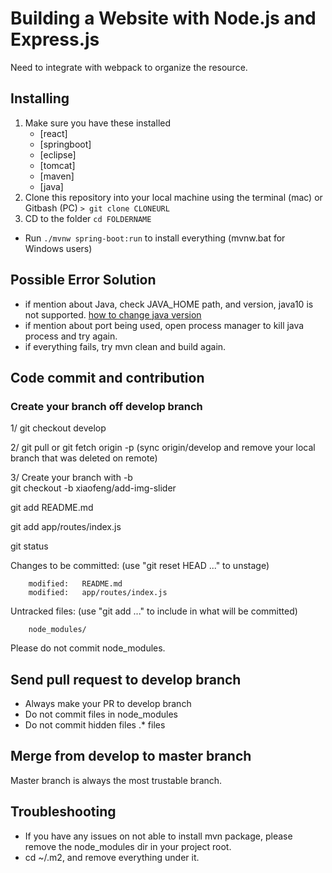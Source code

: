 # Building a Website with Node.js and Express.js
Need to integrate with webpack to organize the resource.

## Installing
1. Make sure you have these installed
	- [react]
	- [springboot]
	- [eclipse]
	- [tomcat]
    - [maven]
    - [java]
2. Clone this repository into your local machine using the terminal (mac) or Gitbash (PC) `> git clone CLONEURL`
3. CD to the folder `cd FOLDERNAME`
* Run `./mvnw spring-boot:run` to install everything (mvnw.bat for Windows users)


## Possible Error Solution

* if mention about Java, check JAVA_HOME path, and version, java10 is not supported. [how to change java version](https://stackoverflow.com/questions/21964709/how-to-set-or-change-the-default-java-jdk-version-on-os-x)
* if mention about port being used, open process manager to kill java process and try again. 
* if everything fails, try mvn clean and build again.


## Code commit and contribution

### Create your branch off develop branch

1/ git checkout develop <br>

2/ git pull or git fetch origin -p (sync origin/develop and remove your local branch that was deleted on remote) <br>

3/ Create your branch with -b <br>
git checkout -b xiaofeng/add-img-slider <br>


 git add README.md

 git add app/routes/index.js

 git status


Changes to be committed:
  (use "git reset HEAD <file>..." to unstage)

        modified:   README.md
        modified:   app/routes/index.js

Untracked files:
  (use "git add <file>..." to include in what will be committed)

        node_modules/

Please do not commit node_modules.


## Send pull request to develop branch

* Always make your PR to develop branch
* Do not commit files in node_modules
* Do not commit hidden files .* files
 
## Merge from develop to master branch
Master branch is always the most trustable branch.

## Troubleshooting

* If you have any issues on not able to install mvn package, please 
  remove the node_modules dir in your project root.
* cd ~/.m2, and remove everything under it.